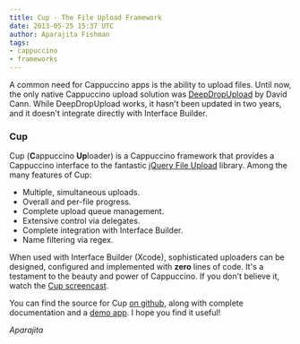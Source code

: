 ```yaml
---
title: Cup - The File Upload Framework
date: 2013-05-25 15:37 UTC
author: Aparajita Fishman
tags:
- cappuccino
- frameworks
---
```


A common need for Cappuccino apps is the ability to upload files. Until now, the only native Cappuccino upload solution was [DeepDropUpload](https://github.com/davidcann/deepDropUpload) by David Cann. While DeepDropUpload works, it hasn't been updated in two years, and it doesn't integrate directly with Interface Builder.

### Cup

Cup \(**C**appuccino **Up**loader\) is a Cappuccino framework that provides a Cappuccino interface to the fantastic [jQuery File Upload](http://blueimp.github.io/jQuery-File-Upload/) library. Among the many features of Cup:

* Multiple, simultaneous uploads.
* Overall and per-file progress.
* Complete upload queue management.
* Extensive control via delegates.
* Complete integration with Interface Builder.
* Name filtering via regex.

When used with Interface Builder \(Xcode\), sophisticated uploaders can be designed, configured and implemented with **zero** lines of code. It's a testament to the beauty and power of Cappuccino. If you don't believe it, watch the [Cup screencast](https://vimeo.com/66123997).

You can find the source for Cup [on github](https://github.com/aparajita/Cup/wiki), along with complete documentation and a [demo app](https://github.com/aparajita/Cup-demo). I hope you find it useful!

  _Aparajita_

